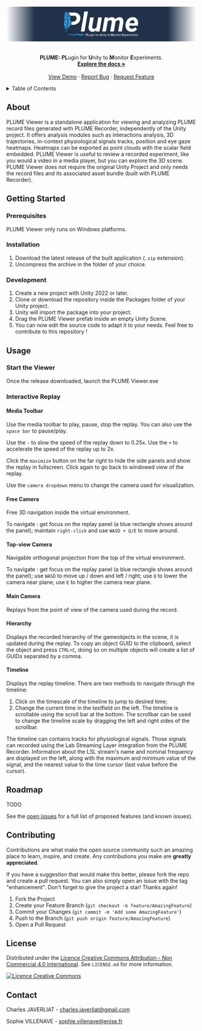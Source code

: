 <a name="readme-top"></a>
<div align="center">
    <a href="https://github.com/Plateforme-VR-ENISE/PLUME">
        <picture>
            <source media="(prefers-color-scheme: dark)" srcset="/Documentation~/Images/plume_banner_dark.png">
            <source media="(prefers-color-scheme: light)" srcset="/Documentation~/Images/plume_banner_light.png">
            <img alt="PLUME banner." src="/Documentation~/Images/plume_banner_dark.png">
        </picture>
    </a>
    <br />
    <br />
    <p align="center">
        <strong>PLUME:</strong> <strong>PL</strong>ugin for <strong>U</strong>nity to <strong>M</strong>onitor <strong>E</strong>xperiments.
        <br />
        <a href="https://github.com/Plateforme-VR-ENISE/PLUME/Documentation~/"><strong>Explore the docs »</strong></a>
        <br />
        <br />
        <a href="https://github.com/Plateforme-VR-ENISE/PLUME">View Demo</a>
        ·
        <a href="https://github.com/Plateforme-VR-ENISE/PLUME/issues">Report Bug</a>
        ·
        <a href="https://github.com/Plateforme-VR-ENISE/PLUME/issues">Request Feature</a>
    </p>
</div>

<details>
    <summary>Table of Contents</summary>
    <ol>
        <li>
            <a href="#about-the-project">About The Project</a>
        </li>
        <li>
            <a href="#getting-started">Getting Started</a>
            <ul>
                <li><a href="#prerequisites">Prerequisites</a></li>
                <li><a href="#installation">Installation</a></li>
            </ul>
        </li>
        <li><a href="#usage">Usage</a></li>
        <li><a href="#roadmap">Roadmap</a></li>
        <li><a href="#contributing">Contributing</a></li>
        <li><a href="#license">License</a></li>
        <li><a href="#contact">Contact</a></li>
    </ol>
</details>

## About

PLUME Viewer is a standalone application for viewing and analyzing PLUME record files generated with PLUME Recorder, independently of the Unity project. It offers analysis modules such as interactions analysis, 3D trajectories, in-context physiological signals tracks, position and eye gaze heatmaps. Heatmaps can be exported as point clouds with the scalar field embedded. PLUME Viewer is useful to review a recorded experiment, like you would a video in a media player, but you can explore the 3D scene. PLUME Viewer does not require the original Unity Project and only needs the record files and its associated asset bundle (built with PLUME Recorder).

## Getting Started

### Prerequisites
PLUME Viewer only runs on Windows platforms.

### Installation
1. Download the latest release of the built application (`.zip` extension).
2. Uncompress the archive in the folder of your choice.

### Development
1. Create a new project with Unity 2022 or later.
2. Clone or download the repository inside the Packages folder of your Unity project.
3. Unity will import the package into your project.
4. Drag the PLUME Viewer prefab inside an empty Unity Scene.
5. You can now edit the source code to adapt it to your needs. Feel free to contribute to this repository !


## Usage

### Start the Viewer
Once the release downloaded, launch the PLUME Viewer.exe

### Interactive Replay
#### Media Toolbar
Use the media toolbar to play, pause, stop the replay. You can also use the `space bar` to pause/play.

Use the `-` to slow the speed of the replay down to 0.25x. Use the `+` to accelerate the speed of the replay up to
2x.

Click the `maximize` button on the far right to hide the side panels and show the replay in fullscreen. Click
again to go back to windowed view of the replay.

Use the `camera dropdown` menu to change the camera used for visualization.

#### Free Camera
Free 3D navigation inside the virtual environment.

To navigate : get focus on the replay panel (a blue rectangle shows around the panel); maintain `right-click` and use `WASD + Q/E` to move around.

#### Top-view Camera
Navigable orthogonal projection from the top of the virtual environment.

To navigate : get focus on the replay panel (a blue rectangle shows around the panel); use `WASD` to move up / down and left / right; use `Q` to lower the camera near plane; use `E` to higher the camera near plane.

#### Main Camera
Replays from the point of view of the camera used during the record.

#### Hierarchy
Displays the recorded hierarchy of the gameobjects in the scene, it is updated during the replay. To copy an object GUID to the clipboard, select the object and press `CTRL+C`, doing so on multiple objects will create a list of GUIDs separated by a comma.

#### Timeline
Displays the replay timeline. There are two methods to navigate through the timeline: 
1. Click on the timescale
of the timeline to jump to desired time;
2. Change the current time in the textfield on the left. The timeline is scrollable using the scroll bar at the bottom. The scrollbar can be used to change the timeline scale by dragging the left and right sides of the scrollbar.

The timeline can contains tracks for physiological signals. Those signals can recorded using the Lab Streaming Layer integration from the PLUME Recorder. Information about the LSL stream's name and nominal frequency are displayed on the left, along with the maximum and minimum value of the signal, and the nearest value to the time cursor (last value before the cursor).



## Roadmap

TODO

See the [open issues](https://github.com/Plateforme-VR-ENISE/PLUME/issues) for a full list of proposed features (and
known issues).

## Contributing

Contributions are what make the open source community such an amazing place to learn, inspire, and create. Any
contributions you make are **greatly appreciated**.

If you have a suggestion that would make this better, please fork the repo and create a pull request. You can also
simply open an issue with the tag "enhancement".
Don't forget to give the project a star! Thanks again!

1. Fork the Project
2. Create your Feature Branch (`git checkout -b feature/AmazingFeature`)
3. Commit your Changes (`git commit -m 'Add some AmazingFeature'`)
4. Push to the Branch (`git push origin feature/AmazingFeature`)
5. Open a Pull Request

## License

Distributed under the <a rel="license" href="http://creativecommons.org/licenses/by-nc/4.0/">Licence Creative Commons
Attribution - Non Commercial 4.0 International</a>. See `LICENSE.md` for more information.

<a rel="license" href="http://creativecommons.org/licenses/by-nc/4.0/"><img alt="Licence Creative Commons" style="border-width:0" src="https://i.creativecommons.org/l/by-nc/4.0/88x31.png" /></a>

## Contact

Charles JAVERLIAT - charles.javerliat@gmail.com

Sophie VILLENAVE - sophie.villenave@enise.fr
